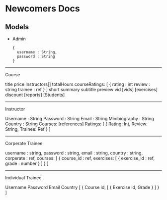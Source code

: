 # Newcomers Docs
## Models

- Admin

  ```
  {
    username : String,
    password : String
  }
  ```

---------------

Course

title
price
Instructors[]
totalHours
courseRatings:
[
    {
        rating : int
        review : string
        trainee : ref
    }
]
short summary
subtitle
preview vid
[vids]
[exercises]
discount
[reports]
[Students]

-----------------

Instructor

Username : String
Password : String
Email : String
Minibiography : String
Country : String
Courses: [references]
Ratings: 
[
    {
        Rating: Int,
        Review: String,
        Trainee: Ref
    }
]

-----------------

Corperate Trainee

username : string,
password : string,
email : string,
country : string,
corperate : ref,
courses: 
[
    {
        course_id : ref,
        exercises: 
        [
            {
                exercise_id : ref,
                grade : number
            }
        ]
    }
]

-----------------

Individual Trainee

Username
Password
Email
Country
[
    {
        Course id,
        [
            {
                Exercise id,
                Grade
            }
        ]
    }
]